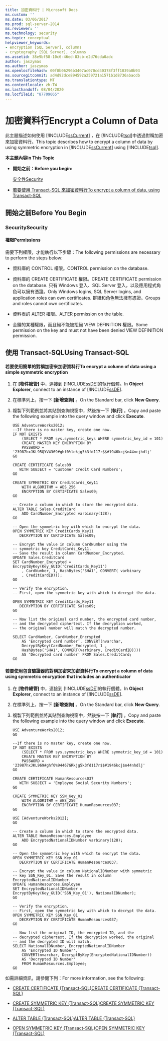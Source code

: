 ```yaml
---
title: 加密資料行 | Microsoft Docs
ms.custom: ''
ms.date: 03/06/2017
ms.prod: sql-server-2014
ms.reviewer: ''
ms.technology: security
ms.topic: conceptual
helpviewer_keywords:
- encryption [SQL Server], columns
- cryptography [SQL Server], columns
ms.assetid: 38e9bf58-10c6-46ed-83cb-e2d76cda0adc
author: jaszymas
ms.author: jaszymas
ms.openlocfilehash: 00f8b06296b3407ac070cd40378f3ff1039a0b93
ms.sourcegitcommit: ad4d92dce894592a259721a1571b1d8736abacdb
ms.translationtype: MT
ms.contentlocale: zh-TW
ms.lasthandoff: 08/04/2020
ms.locfileid: "87709065"
---
```

# <a name="encrypt-a-column-of-data"></a><span data-ttu-id="0bc31-102">加密資料行</span><span class="sxs-lookup"><span data-stu-id="0bc31-102">Encrypt a Column of Data</span></span>
  <span data-ttu-id="0bc31-103">此主題描述如何使用 [!INCLUDE[ssCurrent](../../../includes/sscurrent-md.md)] ，在 [!INCLUDE[tsql](../../../includes/tsql-md.md)]中透過對稱加密來加密資料行。</span><span class="sxs-lookup"><span data-stu-id="0bc31-103">This topic describes how to encrypt a column of data by using symmetric encryption in [!INCLUDE[ssCurrent](../../../includes/sscurrent-md.md)] using [!INCLUDE[tsql](../../../includes/tsql-md.md)].</span></span>  
  
 <span data-ttu-id="0bc31-104">**本主題內容**</span><span class="sxs-lookup"><span data-stu-id="0bc31-104">**In This Topic**</span></span>  
  
-   <span data-ttu-id="0bc31-105">**開始之前：**</span><span class="sxs-lookup"><span data-stu-id="0bc31-105">**Before you begin:**</span></span>  
  
     [<span data-ttu-id="0bc31-106">安全性</span><span class="sxs-lookup"><span data-stu-id="0bc31-106">Security</span></span>](#Security)  
  
-   [<span data-ttu-id="0bc31-107">若要使用 Transact-SQL 來加密資料行</span><span class="sxs-lookup"><span data-stu-id="0bc31-107">To encrypt a column of data, using Transact-SQL</span></span>](#TsqlProcedure)  
  
##  <a name="before-you-begin"></a><a name="BeforeYouBegin"></a> <span data-ttu-id="0bc31-108">開始之前</span><span class="sxs-lookup"><span data-stu-id="0bc31-108">Before You Begin</span></span>  
  
###  <a name="security"></a><a name="Security"></a> <span data-ttu-id="0bc31-109">Security</span><span class="sxs-lookup"><span data-stu-id="0bc31-109">Security</span></span>  
  
####  <a name="permissions"></a><a name="Permissions"></a> <span data-ttu-id="0bc31-110">權限</span><span class="sxs-lookup"><span data-stu-id="0bc31-110">Permissions</span></span>  
 <span data-ttu-id="0bc31-111">需要下列權限，才能執行以下步驟：</span><span class="sxs-lookup"><span data-stu-id="0bc31-111">The following permissions are necessary to perform the steps below:</span></span>  
  
-   <span data-ttu-id="0bc31-112">資料庫的 CONTROL 權限。</span><span class="sxs-lookup"><span data-stu-id="0bc31-112">CONTROL permission on the database.</span></span>  
  
-   <span data-ttu-id="0bc31-113">資料庫的 CREATE CERTIFICATE 權限。</span><span class="sxs-lookup"><span data-stu-id="0bc31-113">CREATE CERTIFICATE permission on the database.</span></span> <span data-ttu-id="0bc31-114">只有 Windows 登入、SQL Server 登入，以及應用程式角色可以擁有憑證。</span><span class="sxs-lookup"><span data-stu-id="0bc31-114">Only Windows logins, SQL Server logins, and application roles can own certificates.</span></span> <span data-ttu-id="0bc31-115">群組和角色無法擁有憑證。</span><span class="sxs-lookup"><span data-stu-id="0bc31-115">Groups and roles cannot own certificates.</span></span>  
  
-   <span data-ttu-id="0bc31-116">資料表的 ALTER 權限。</span><span class="sxs-lookup"><span data-stu-id="0bc31-116">ALTER permission on the table.</span></span>  
  
-   <span data-ttu-id="0bc31-117">金鑰的某種權限，而且絕不能被拒絕 VIEW DEFINITION 權限。</span><span class="sxs-lookup"><span data-stu-id="0bc31-117">Some permission on the key and must not have been denied VIEW DEFINITION permission.</span></span>  
  
##  <a name="using-transact-sql"></a><a name="TsqlProcedure"></a> <span data-ttu-id="0bc31-118">使用 Transact-SQL</span><span class="sxs-lookup"><span data-stu-id="0bc31-118">Using Transact-SQL</span></span>  
  
#### <a name="to-encrypt-a-column-of-data-using-a-simple-symmetric-encryption"></a><span data-ttu-id="0bc31-119">若要使用簡單的對稱加密來加密資料行</span><span class="sxs-lookup"><span data-stu-id="0bc31-119">To encrypt a column of data using a simple symmetric encryption</span></span>  
  
1.  <span data-ttu-id="0bc31-120">在 **[物件總管]** 中，連接到 [!INCLUDE[ssDE](../../../includes/ssde-md.md)]的執行個體。</span><span class="sxs-lookup"><span data-stu-id="0bc31-120">In **Object Explorer**, connect to an instance of [!INCLUDE[ssDE](../../../includes/ssde-md.md)].</span></span>  
  
2.  <span data-ttu-id="0bc31-121">在標準列上，按一下 **[新增查詢]** 。</span><span class="sxs-lookup"><span data-stu-id="0bc31-121">On the Standard bar, click **New Query**.</span></span>  
  
3.  <span data-ttu-id="0bc31-122">複製下列範例並將其貼到查詢視窗中，然後按一下 **[執行]** 。</span><span class="sxs-lookup"><span data-stu-id="0bc31-122">Copy and paste the following example into the query window and click **Execute**.</span></span>  
  
    ```  
    USE AdventureWorks2012;  
    --If there is no master key, create one now.   
    IF NOT EXISTS   
        (SELECT * FROM sys.symmetric_keys WHERE symmetric_key_id = 101)  
        CREATE MASTER KEY ENCRYPTION BY   
        PASSWORD = '23987hxJKL95QYV4369#ghf0%lekjg5k3fd117r$$#1946kcj$n44ncjhdlj'  
    GO  
  
    CREATE CERTIFICATE Sales09  
       WITH SUBJECT = 'Customer Credit Card Numbers';  
    GO  
  
    CREATE SYMMETRIC KEY CreditCards_Key11  
        WITH ALGORITHM = AES_256  
        ENCRYPTION BY CERTIFICATE Sales09;  
    GO  
  
    -- Create a column in which to store the encrypted data.  
    ALTER TABLE Sales.CreditCard   
        ADD CardNumber_Encrypted varbinary(128);   
    GO  
  
    -- Open the symmetric key with which to encrypt the data.  
    OPEN SYMMETRIC KEY CreditCards_Key11  
       DECRYPTION BY CERTIFICATE Sales09;  
  
    -- Encrypt the value in column CardNumber using the  
    -- symmetric key CreditCards_Key11.  
    -- Save the result in column CardNumber_Encrypted.    
    UPDATE Sales.CreditCard  
    SET CardNumber_Encrypted = EncryptByKey(Key_GUID('CreditCards_Key11')  
        , CardNumber, 1, HashBytes('SHA1', CONVERT( varbinary  
        , CreditCardID)));  
    GO  
  
    -- Verify the encryption.  
    -- First, open the symmetric key with which to decrypt the data.  
  
    OPEN SYMMETRIC KEY CreditCards_Key11  
       DECRYPTION BY CERTIFICATE Sales09;  
    GO  
  
    -- Now list the original card number, the encrypted card number,  
    -- and the decrypted ciphertext. If the decryption worked,  
    -- the original number will match the decrypted number.  
  
    SELECT CardNumber, CardNumber_Encrypted   
        AS 'Encrypted card number', CONVERT(nvarchar,  
        DecryptByKey(CardNumber_Encrypted, 1 ,   
        HashBytes('SHA1', CONVERT(varbinary, CreditCardID))))  
        AS 'Decrypted card number' FROM Sales.CreditCard;  
    GO  
    ```  
  
#### <a name="to-encrypt-a-column-of-data-using-symmetric-encryption-that-includes-an-authenticator"></a><span data-ttu-id="0bc31-123">若要使用包含驗證器的對稱加密來加密資料行</span><span class="sxs-lookup"><span data-stu-id="0bc31-123">To encrypt a column of data using symmetric encryption that includes an authenticator</span></span>  
  
1.  <span data-ttu-id="0bc31-124">在 **[物件總管]** 中，連接到 [!INCLUDE[ssDE](../../../includes/ssde-md.md)]的執行個體。</span><span class="sxs-lookup"><span data-stu-id="0bc31-124">In **Object Explorer**, connect to an instance of [!INCLUDE[ssDE](../../../includes/ssde-md.md)].</span></span>  
  
2.  <span data-ttu-id="0bc31-125">在標準列上，按一下 **[新增查詢]** 。</span><span class="sxs-lookup"><span data-stu-id="0bc31-125">On the Standard bar, click **New Query**.</span></span>  
  
3.  <span data-ttu-id="0bc31-126">複製下列範例並將其貼到查詢視窗中，然後按一下 **[執行]** 。</span><span class="sxs-lookup"><span data-stu-id="0bc31-126">Copy and paste the following example into the query window and click **Execute**.</span></span>  
  
    ```  
    USE AdventureWorks2012;  
    GO  
  
    --If there is no master key, create one now.   
    IF NOT EXISTS   
        (SELECT * FROM sys.symmetric_keys WHERE symmetric_key_id = 101)  
        CREATE MASTER KEY ENCRYPTION BY   
        PASSWORD = '23987hxJKL969#ghf0%94467GRkjg5k3fd117r$$#1946kcj$n44nhdlj'  
    GO  
  
    CREATE CERTIFICATE HumanResources037  
       WITH SUBJECT = 'Employee Social Security Numbers';  
    GO  
  
    CREATE SYMMETRIC KEY SSN_Key_01  
        WITH ALGORITHM = AES_256  
        ENCRYPTION BY CERTIFICATE HumanResources037;  
    GO  
  
    USE [AdventureWorks2012];  
    GO  
  
    -- Create a column in which to store the encrypted data.  
    ALTER TABLE HumanResources.Employee  
        ADD EncryptedNationalIDNumber varbinary(128);   
    GO  
  
    -- Open the symmetric key with which to encrypt the data.  
    OPEN SYMMETRIC KEY SSN_Key_01  
       DECRYPTION BY CERTIFICATE HumanResources037;  
  
    -- Encrypt the value in column NationalIDNumber with symmetric   
    -- key SSN_Key_01. Save the result in column EncryptedNationalIDNumber.  
    UPDATE HumanResources.Employee  
    SET EncryptedNationalIDNumber = EncryptByKey(Key_GUID('SSN_Key_01'), NationalIDNumber);  
    GO  
  
    -- Verify the encryption.  
    -- First, open the symmetric key with which to decrypt the data.  
    OPEN SYMMETRIC KEY SSN_Key_01  
       DECRYPTION BY CERTIFICATE HumanResources037;  
    GO  
  
    -- Now list the original ID, the encrypted ID, and the   
    -- decrypted ciphertext. If the decryption worked, the original  
    -- and the decrypted ID will match.  
    SELECT NationalIDNumber, EncryptedNationalIDNumber   
        AS 'Encrypted ID Number',  
        CONVERT(nvarchar, DecryptByKey(EncryptedNationalIDNumber))   
        AS 'Decrypted ID Number'  
        FROM HumanResources.Employee;  
    GO  
    ```  
  
 <span data-ttu-id="0bc31-127">如需詳細資訊，請參閱下列：</span><span class="sxs-lookup"><span data-stu-id="0bc31-127">For more information, see the following:</span></span>  
  
-   [<span data-ttu-id="0bc31-128">CREATE CERTIFICATE &#40;Transact-SQL&#41;</span><span class="sxs-lookup"><span data-stu-id="0bc31-128">CREATE CERTIFICATE &#40;Transact-SQL&#41;</span></span>](/sql/t-sql/statements/create-certificate-transact-sql)  
  
-   [<span data-ttu-id="0bc31-129">CREATE SYMMETRIC KEY &#40;Transact-SQL&#41;</span><span class="sxs-lookup"><span data-stu-id="0bc31-129">CREATE SYMMETRIC KEY &#40;Transact-SQL&#41;</span></span>](/sql/t-sql/statements/create-symmetric-key-transact-sql)  
  
-   [<span data-ttu-id="0bc31-130">ALTER TABLE &#40;Transact-SQL&#41;</span><span class="sxs-lookup"><span data-stu-id="0bc31-130">ALTER TABLE &#40;Transact-SQL&#41;</span></span>](/sql/t-sql/statements/alter-table-transact-sql)  
  
-   [<span data-ttu-id="0bc31-131">OPEN SYMMETRIC KEY &#40;Transact-SQL&#41;</span><span class="sxs-lookup"><span data-stu-id="0bc31-131">OPEN SYMMETRIC KEY &#40;Transact-SQL&#41;</span></span>](/sql/t-sql/statements/open-symmetric-key-transact-sql)  
  
  
